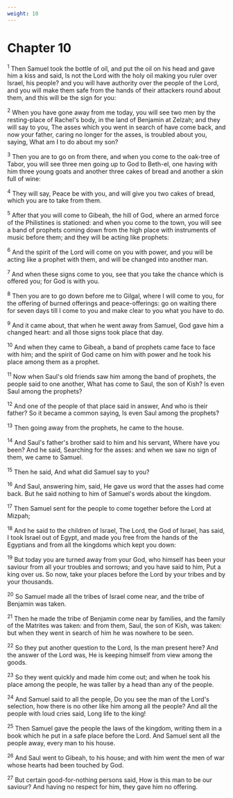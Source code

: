 ```yaml
---
weight: 10
---
```


# Chapter 10

<sup>1</sup> Then Samuel took the bottle of oil, and put the oil on his head and gave him a kiss and said, Is not the Lord with the holy oil making you ruler over Israel, his people? and you will have authority over the people of the Lord, and you will make them safe from the hands of their attackers round about them, and this will be the sign for you: 

<sup>2</sup> When you have gone away from me today, you will see two men by the resting-place of Rachel's body, in the land of Benjamin at Zelzah; and they will say to you, The asses which you went in search of have come back, and now your father, caring no longer for the asses, is troubled about you, saying, What am I to do about my son? 

<sup>3</sup> Then you are to go on from there, and when you come to the oak-tree of Tabor, you will see three men going up to God to Beth-el, one having with him three young goats and another three cakes of bread and another a skin full of wine: 

<sup>4</sup> They will say, Peace be with you, and will give you two cakes of bread, which you are to take from them. 

<sup>5</sup> After that you will come to Gibeah, the hill of God, where an armed force of the Philistines is stationed: and when you come to the town, you will see a band of prophets coming down from the high place with instruments of music before them; and they will be acting like prophets: 

<sup>6</sup> And the spirit of the Lord will come on you with power, and you will be acting like a prophet with them, and will be changed into another man. 

<sup>7</sup> And when these signs come to you, see that you take the chance which is offered you; for God is with you. 

<sup>8</sup> Then you are to go down before me to Gilgal, where I will come to you, for the offering of burned offerings and peace-offerings: go on waiting there for seven days till I come to you and make clear to you what you have to do. 

<sup>9</sup> And it came about, that when he went away from Samuel, God gave him a changed heart: and all those signs took place that day. 

<sup>10</sup> And when they came to Gibeah, a band of prophets came face to face with him; and the spirit of God came on him with power and he took his place among them as a prophet. 

<sup>11</sup> Now when Saul's old friends saw him among the band of prophets, the people said to one another, What has come to Saul, the son of Kish? Is even Saul among the prophets? 

<sup>12</sup> And one of the people of that place said in answer, And who is their father? So it became a common saying, Is even Saul among the prophets? 

<sup>13</sup> Then going away from the prophets, he came to the house. 

<sup>14</sup> And Saul's father's brother said to him and his servant, Where have you been? And he said, Searching for the asses: and when we saw no sign of them, we came to Samuel. 

<sup>15</sup> Then he said, And what did Samuel say to you? 

<sup>16</sup> And Saul, answering him, said, He gave us word that the asses had come back. But he said nothing to him of Samuel's words about the kingdom. 

<sup>17</sup> Then Samuel sent for the people to come together before the Lord at Mizpah; 

<sup>18</sup> And he said to the children of Israel, The Lord, the God of Israel, has said, I took Israel out of Egypt, and made you free from the hands of the Egyptians and from all the kingdoms which kept you down: 

<sup>19</sup> But today you are turned away from your God, who himself has been your saviour from all your troubles and sorrows; and you have said to him, Put a king over us. So now, take your places before the Lord by your tribes and by your thousands. 

<sup>20</sup> So Samuel made all the tribes of Israel come near, and the tribe of Benjamin was taken. 

<sup>21</sup> Then he made the tribe of Benjamin come near by families, and the family of the Matrites was taken: and from them, Saul, the son of Kish, was taken: but when they went in search of him he was nowhere to be seen. 

<sup>22</sup> So they put another question to the Lord, Is the man present here? And the answer of the Lord was, He is keeping himself from view among the goods. 

<sup>23</sup> So they went quickly and made him come out; and when he took his place among the people, he was taller by a head than any of the people. 

<sup>24</sup> And Samuel said to all the people, Do you see the man of the Lord's selection, how there is no other like him among all the people? And all the people with loud cries said, Long life to the king! 

<sup>25</sup> Then Samuel gave the people the laws of the kingdom, writing them in a book which he put in a safe place before the Lord. And Samuel sent all the people away, every man to his house. 

<sup>26</sup> And Saul went to Gibeah, to his house; and with him went the men of war whose hearts had been touched by God. 

<sup>27</sup> But certain good-for-nothing persons said, How is this man to be our saviour? And having no respect for him, they gave him no offering. 


